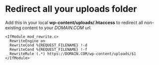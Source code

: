 # Redirect all your uploads folder

Add this in your local **wp-content/uploads/.htaccess** to redirect all non-existing content to your *DOMAIN.COM* url.

```
<IfModule mod_rewrite.c>
  RewriteEngine on
  RewriteCond %{REQUEST_FILENAME} !-d
  RewriteCond %{REQUEST_FILENAME} !-f
  RewriteRule (.*) https://DOMAIN.COM/wp-content/uploads/$1
</IfModule>
```